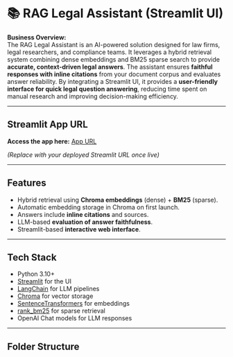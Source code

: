# 📚 RAG Legal Assistant (Streamlit UI)

**Business Overview:**  
The RAG Legal Assistant is an AI-powered solution designed for law firms, legal researchers, and compliance teams. It leverages a hybrid retrieval system combining dense embeddings and BM25 sparse search to provide **accurate, context-driven legal answers**. The assistant ensures **faithful responses with inline citations** from your document corpus and evaluates answer reliability. By integrating a Streamlit UI, it provides a **user-friendly interface for quick legal question answering**, reducing time spent on manual research and improving decision-making efficiency.

---

## Streamlit App URL

**Access the app here:** [App URL]([https://raglawai.streamlit.app/])  

*(Replace with your deployed Streamlit URL once live)*

---

## Features

- Hybrid retrieval using **Chroma embeddings** (dense) + **BM25** (sparse).  
- Automatic embedding storage in Chroma on first launch.  
- Answers include **inline citations** and sources.  
- LLM-based **evaluation of answer faithfulness**.  
- Streamlit-based **interactive web interface**.  

---

## Tech Stack

- Python 3.10+  
- [Streamlit](https://streamlit.io/) for the UI  
- [LangChain](https://www.langchain.com/) for LLM pipelines  
- [Chroma](https://www.trychroma.com/) for vector storage  
- [SentenceTransformers](https://www.sbert.net/) for embeddings  
- [rank_bm25](https://github.com/dorianbrown/rank_bm25) for sparse retrieval  
- OpenAI Chat models for LLM responses  

---

## Folder Structure


